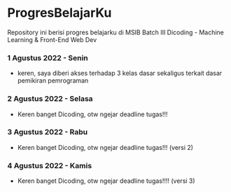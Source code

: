 # **ProgresBelajarKu**
Repository ini berisi progres belajarku di MSIB Batch III Dicoding - Machine Learning &amp; Front-End Web Dev

### **1 Agustus 2022 - Senin**
- keren, saya diberi akses terhadap 3 kelas dasar sekaligus terkait dasar pemikiran pemrograman

### **2 Agustus 2022 - Selasa**
- Keren banget Dicoding, otw ngejar deadline tugas!!!

### **3 Agustus 2022 - Rabu**
- Keren banget Dicoding, otw ngejar deadline tugas!!! (versi 2)

### **4 Agustus 2022 - Kamis**
- Keren banget Dicoding, otw ngejar deadline tugas!!!! (versi 3)
